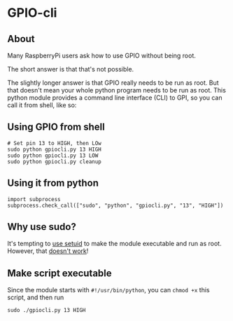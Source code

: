 # GPIO-cli

## About
Many RaspberryPi users ask how to use GPIO without being root.

The short answer is that that's not possible.

The slightly longer answer is that GPIO really needs to be run as root.
But that doesn't mean your whole python program needs to be run as root. This python module provides a command line interface (CLI) to GPI, so you can call it from shell, like so:

## Using GPIO from shell
```
# Set pin 13 to HIGH, then LOw
sudo python gpiocli.py 13 HIGH
sudo python gpiocli.py 13 LOW
sudo python gpiocli.py cleanup
```

## Using it from python

    import subprocess
    subprocess.check_call(["sudo", "python", "gpiocli.py", "13", "HIGH"])

## Why use sudo?
It's tempting to [use setuid](http://www.tuxation.com/setuid-on-shell-scripts.html) to make the module executable and run as root.
However, that [doesn't work](http://stackoverflow.com/a/8314858)!

## Make script executable
Since the module starts with `#!/usr/bin/python`, you can `chmod +x` this script, and then run
```
sudo ./gpiocli.py 13 HIGH
```
